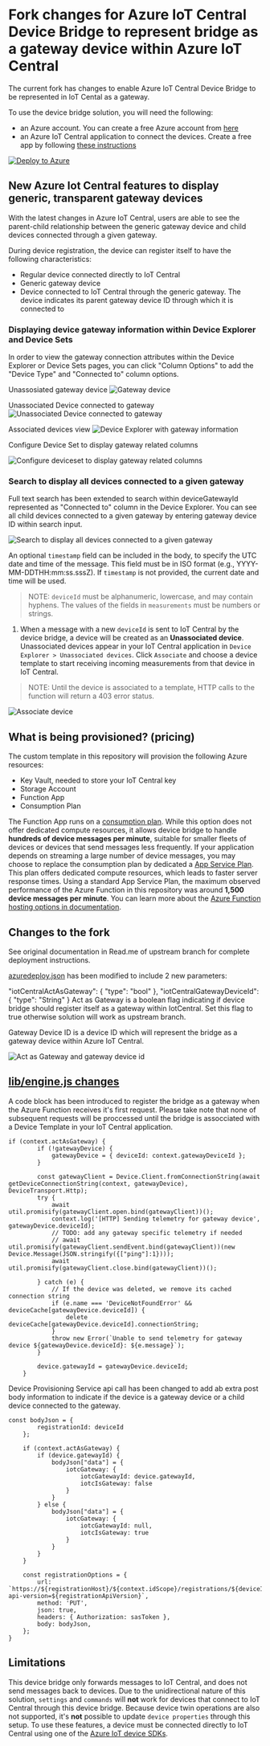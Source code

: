 # Fork changes for Azure IoT Central Device Bridge to represent bridge as a gateway device within Azure IoT Central
The current fork has changes to enable Azure IoT Central Device Bridge to be represented in IoT Cental as a gateway.

To use the device bridge solution, you will need the following:
- an Azure account. You can create a free Azure account from [here](https://aka.ms/aft-iot)
- an Azure IoT Central application to connect the devices. Create a free app by following [these instructions](https://docs.microsoft.com/en-us/azure/iot-central/quick-deploy-iot-central)

[![Deploy to Azure](http://azuredeploy.net/deploybutton.png)](https://portal.azure.com/#create/Microsoft.Template/uri/https%3A%2F%2Fraw.githubusercontent.com%2Fkwang21093%2Fiotc-device-bridge%2Fmaster%2Fazuredeploy.json)

## New Azure Iot Central features to display generic, transparent gateway devices  
With the latest changes in Azure IoT Central, users are able to see the parent-child relationship between the generic gateway device and child devices connected through a given gateway. 

During device registration, the device can register itself to have the following characteristics:
- Regular device connected directly to IoT Central
- Generic gateway device
- Device connected to IoT Central through the generic gateway. The device indicates its parent gateway device ID through which it is connected to


### Displaying device gateway information within Device Explorer and Device Sets
In order to view the gateway connection attributes within the Device Explorer or Device Sets pages, you can click "Column Options" to add the "Device Type" and "Connected to" column options.

Unassosiated gateway device
![Gateway device](assets/UnassociatedGateway.png "Gateway device")  

Unassociated Device connected to gateway
![Unassociated Device connected to gateway](assets/UnassociatedGateway.png "Unassociated Device connected to gateway") 

Associated devices view
![Device Explorer with gateway information](assets/AssociatedGatewayAndChild.png "Device Explorer with gateway information")

Configure Device Set to display gateway related columns

![Configure deviceset to display gateway related columns](assets/gateway-deviceset-configure.png "Configure deviceset to display gateway related columns")

### Search to display all devices connected to a given gateway
Full text search has been extended to search within deviceGatewayId represented as "Connected to" column in the Device Explorer.
You can see all child devices connected to a given gateway by entering gateway device ID within search input.

![Search to display all devices connected to a given gateway ](assets/gateway-search.png "Search to display all devices connected to a given gateway")

An optional `timestamp` field can be included in the body, to specify the UTC date and time of the message.
This field must be in ISO format (e.g., YYYY-MM-DDTHH:mm:ss.sssZ). If `timestamp` is not provided,
the current date and time will be used.

> NOTE: `deviceId` must be alphanumeric, lowercase, and may contain hyphens. The values of the fields in `measurements` must be numbers or strings.

1. When a message with a new `deviceId` is sent to IoT Central by the device bridge, a device will be created as an **Unassociated device**. Unassociated devices appear in your IoT Central application in `Device Explorer > Unassociated devices`. Click `Associate` and choose a device template to start receiving incoming measurements from that device in IoT Central.

> NOTE: Until the device is associated to a template, HTTP calls to the function will return a 403 error status.

![Associate device](assets/associate.PNG "Associate device")

## What is being provisioned? (pricing)
The custom template in this repository will provision the following Azure resources:
- Key Vault, needed to store your IoT Central key
- Storage Account
- Function App
- Consumption Plan

The Function App runs on a [consumption plan](https://azure.microsoft.com/en-us/pricing/details/functions/).
While this option does not offer dedicated compute resources, it allows device bridge to handle
**hundreds of device messages per minute**, suitable for smaller fleets of devices or devices that send messages less frequently.
If your application depends on streaming a large number of device messages, you may choose to replace the
consumption plan by dedicated a [App Service Plan](https://azure.microsoft.com/en-us/pricing/details/app-service/windows/).
This plan offers dedicated compute resources, which leads to faster server response times.
Using a standard App Service Plan, the maximum observed performance of the Azure Function in this repository was around
**1,500 device messages per minute**. You can learn more about the [Azure Function hosting options
in documentation](https://docs.microsoft.com/en-us/azure/azure-functions/functions-scale).

## Changes to the fork
See original documentation in Read.me of upstream branch for complete deployment instructions.

[azuredeploy.json](azuredeploy.json) has been modified to include 2 new parameters:

"iotCentralActAsGateway": {
            "type": "bool"
        },
        "iotCentralGatewayDeviceId": {
            "type": "String"
}
Act as Gateway is a boolean flag indicating if device bridge should register itself as a gateway within IotCentral. Set this flag to true otherwise solution will work as upstream branch.

 Gateway Device ID is a device ID which will represent the bridge as a gateway device within Azure IoT Central. 

 ![Act as Gateway and gateway device id](assets/DeploymentArmChanges.png "Act as Gateway and gateway device id")


## [lib/engine.js changes](IoTCIntegration\lib\engine.js)

A code block has been introduced to register the bridge as a gateway when the Azure Function receives it's first request. Please take note that none of subsequent requests will be proccessed until the bridge is assocciated with a Device Template in your IoT Central application.

```
if (context.actAsGateway) {
        if (!gatewayDevice) {
            gatewayDevice = { deviceId: context.gatewayDeviceId };
        }

        const gatewayClient = Device.Client.fromConnectionString(await getDeviceConnectionString(context, gatewayDevice), DeviceTransport.Http);
        try {
            await util.promisify(gatewayClient.open.bind(gatewayClient))();
            context.log('[HTTP] Sending telemetry for gateway device', gatewayDevice.deviceId);
            // TODO: add any gateway specific telemetry if needed
            // await util.promisify(gatewayClient.sendEvent.bind(gatewayClient))(new Device.Message(JSON.stringify({["ping"]:1})));
            await util.promisify(gatewayClient.close.bind(gatewayClient))();

        } catch (e) {
            // If the device was deleted, we remove its cached connection string
            if (e.name === 'DeviceNotFoundError' && deviceCache[gatewayDevice.deviceId]) {
                delete deviceCache[gatewayDevice.deviceId].connectionString;
            }
            throw new Error(`Unable to send telemetry for gateway device ${gatewayDevice.deviceId}: ${e.message}`);
        }

        device.gatewayId = gatewayDevice.deviceId;
    }
```
  
Device Provisioning Service api call has been changed to add ab extra post body information to indicate if the device is a gateway device or a child device connected to the gateway.

```
const bodyJson = {
        registrationId: deviceId
    };

    if (context.actAsGateway) {
        if (device.gatewayId) {
            bodyJson["data"] = {
                iotcGateway: {
                    iotcGatewayId: device.gatewayId,
                    iotcIsGateway: false
                }
            }
        } else {
            bodyJson["data"] = {
                iotcGateway: {
                    iotcGatewayId: null,
                    iotcIsGateway: true
                }
            }
        }
    }

    const registrationOptions = {
        url: `https://${registrationHost}/${context.idScope}/registrations/${deviceId}/register?api-version=${registrationApiVersion}`,
        method: 'PUT',
        json: true,
        headers: { Authorization: sasToken },
        body: bodyJson,
    };
}
```

## Limitations
This device bridge only forwards messages to IoT Central, and does not send messages back to devices. Due to the unidirectional nature of this solution, `settings` and `commands` will **not** work for devices that connect to IoT Central through this device bridge. Because device twin operations are also not supported, it's **not** possible to update `device properties` through this setup. To use these features, a device must be connected directly to IoT Central using one of the [Azure IoT device SDKs](https://docs.microsoft.com/en-us/azure/iot-hub/iot-hub-devguide-sdks).
